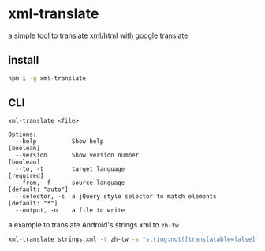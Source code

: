 # xml-translate
a simple tool to translate xml/html with google translate

## install
```bash
npm i -g xml-translate
```
## CLI
```
xml-translate <file>

Options:
  --help          Show help                                            [boolean]
  --version       Show version number                                  [boolean]
  --to, -t        target language                                     [required]
  --from, -f      source language                              [default: "auto"]
  --selector, -s  a jQuery style selector to match elements       [default: "*"]
  --output, -o    a file to write
```
a example to translate Android's strings.xml to `zh-tw`
```bash
xml-translate strings.xml -t zh-tw -s "string:not([translatable=false])" -o values-zh-rTW/strings.xml
```